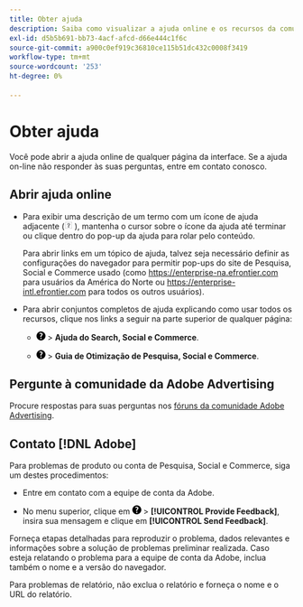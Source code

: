 ```yaml
---
title: Obter ajuda
description: Saiba como visualizar a ajuda online e os recursos da comunidade e como obter suporte técnico.
exl-id: d5b5b691-bb73-4acf-afcd-d66e444c1f6c
source-git-commit: a900c0ef919c36810ce115b51dc432c0008f3419
workflow-type: tm+mt
source-wordcount: '253'
ht-degree: 0%

---
```


# Obter ajuda

Você pode abrir a ajuda online de qualquer página da interface. Se a ajuda on-line não responder às suas perguntas, entre em contato conosco.

## Abrir ajuda online

* Para exibir uma descrição de um termo com um ícone de ajuda adjacente (![ícone da Ajuda](/help/search-social-commerce/assets/help-field.png "ícone da Ajuda") ), mantenha o cursor sobre o ícone da ajuda até terminar ou clique dentro do pop-up da ajuda para rolar pelo conteúdo.

  Para abrir links em um tópico de ajuda, talvez seja necessário definir as configurações do navegador para permitir pop-ups do site de Pesquisa, Social e Commerce usado (como https://enterprise-na.efrontier.com para usuários da América do Norte ou https://enterprise-intl.efrontier.com para todos os outros usuários).

* Para abrir conjuntos completos de ajuda explicando como usar todos os recursos, clique nos links a seguir na parte superior de qualquer página:

   * ![Ajuda](/help/search-social-commerce/assets/help-main-menu.png "Ajuda") > **Ajuda do Search, Social e Commerce**.

   * ![Ajuda](/help/search-social-commerce/assets/help-main-menu.png "Ajuda") > **Guia de Otimização de Pesquisa, Social e Commerce**.

## Pergunte à comunidade da Adobe Advertising

Procure respostas para suas perguntas nos [fóruns da comunidade Adobe Advertising](https://experienceleaguecommunities.adobe.com/t5/adobe-advertising/ct-p/adobe-advertising-cloud-community?profile.language=pt).

## Contato [!DNL Adobe]

Para problemas de produto ou conta de Pesquisa, Social e Commerce, siga um destes procedimentos:

* Entre em contato com a equipe de conta da Adobe.

* No menu superior, clique em ![Ajuda](/help/search-social-commerce/assets/help-main-menu.png "Ajuda") > **[!UICONTROL Provide Feedback]**, insira sua mensagem e clique em **[!UICONTROL Send Feedback]**.

Forneça etapas detalhadas para reproduzir o problema, dados relevantes e informações sobre a solução de problemas preliminar realizada. Caso esteja relatando o problema para a equipe de conta da Adobe, inclua também o nome e a versão do navegador.

Para problemas de relatório, não exclua o relatório e forneça o nome e o URL do relatório.
